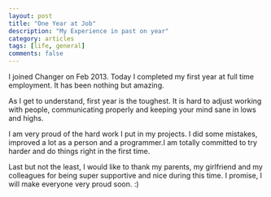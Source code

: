 ```yaml
---
layout: post
title: "One Year at Job"
description: "My Experience in past on year"
category: articles
tags: [life, general]
comments: false
---
```


I joined Changer on Feb 2013. Today I completed my first year at full time employment. It has been nothing but amazing.

As I get to understand, first year is the toughest. It is hard to adjust working with people, communicating properly and keeping your mind sane
in lows and highs.

I am very proud of the hard work I put in my projects. I did some mistakes, improved a lot as a person and a programmer.I am totally committed 
to try harder and do things right in the first time.

Last but not the least, I would like to thank my parents, my girlfriend and my colleagues for being super supportive and nice during this time. 
I promise, I will make everyone very proud soon. :)
